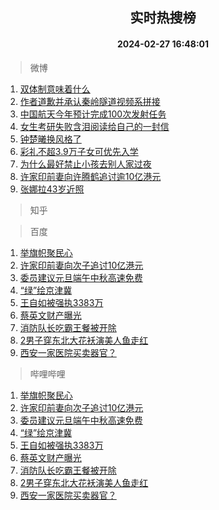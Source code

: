 <div align="center"><h2>实时热搜榜</h2><h4>2024-02-27 16:48:01</h4></div>

> 微博  

1. [双体制意味着什么](https://s.weibo.com/weibo?q=%E5%8F%8C%E4%BD%93%E5%88%B6%E6%84%8F%E5%91%B3%E7%9D%80%E4%BB%80%E4%B9%88&t=31&band_rank=1&Refer=top)<br />
2. [作者道歉并承认秦岭隧道视频系拼接](https://s.weibo.com/weibo?q=%23%E4%BD%9C%E8%80%85%E9%81%93%E6%AD%89%E5%B9%B6%E6%89%BF%E8%AE%A4%E7%A7%A6%E5%B2%AD%E9%9A%A7%E9%81%93%E8%A7%86%E9%A2%91%E7%B3%BB%E6%8B%BC%E6%8E%A5%23&t=31&band_rank=2&Refer=top)<br />
3. [中国航天今年预计完成100次发射任务](https://s.weibo.com/weibo?q=%23%E4%B8%AD%E5%9B%BD%E8%88%AA%E5%A4%A9%E4%BB%8A%E5%B9%B4%E9%A2%84%E8%AE%A1%E5%AE%8C%E6%88%90100%E6%AC%A1%E5%8F%91%E5%B0%84%E4%BB%BB%E5%8A%A1%23&t=31&band_rank=3&Refer=top)<br />
4. [女生考研失败含泪阅读给自己的一封信](https://s.weibo.com/weibo?q=%23%E5%A5%B3%E7%94%9F%E8%80%83%E7%A0%94%E5%A4%B1%E8%B4%A5%E5%90%AB%E6%B3%AA%E9%98%85%E8%AF%BB%E7%BB%99%E8%87%AA%E5%B7%B1%E7%9A%84%E4%B8%80%E5%B0%81%E4%BF%A1%23&t=31&band_rank=4&Refer=top)<br />
5. [钟楚曦换风格了](https://s.weibo.com/weibo?q=%23%E9%92%9F%E6%A5%9A%E6%9B%A6%E6%8D%A2%E9%A3%8E%E6%A0%BC%E4%BA%86%23&t=31&band_rank=5&Refer=top)<br />
6. [彩礼不超3.9万子女可优先入学](https://s.weibo.com/weibo?q=%23%E5%BD%A9%E7%A4%BC%E4%B8%8D%E8%B6%853.9%E4%B8%87%E5%AD%90%E5%A5%B3%E5%8F%AF%E4%BC%98%E5%85%88%E5%85%A5%E5%AD%A6%23&t=31&band_rank=6&Refer=top)<br />
7. [为什么最好禁止小孩去别人家过夜](https://s.weibo.com/weibo?q=%E4%B8%BA%E4%BB%80%E4%B9%88%E6%9C%80%E5%A5%BD%E7%A6%81%E6%AD%A2%E5%B0%8F%E5%AD%A9%E5%8E%BB%E5%88%AB%E4%BA%BA%E5%AE%B6%E8%BF%87%E5%A4%9C&t=31&band_rank=7&Refer=top)<br />
8. [许家印前妻向许腾鹤追讨逾10亿港元](https://s.weibo.com/weibo?q=%23%E8%AE%B8%E5%AE%B6%E5%8D%B0%E5%89%8D%E5%A6%BB%E5%90%91%E8%AE%B8%E8%85%BE%E9%B9%A4%E8%BF%BD%E8%AE%A8%E9%80%BE10%E4%BA%BF%E6%B8%AF%E5%85%83%23&t=31&band_rank=8&Refer=top)<br />
9. [张娜拉43岁近照](https://s.weibo.com/weibo?q=%23%E5%BC%A0%E5%A8%9C%E6%8B%8943%E5%B2%81%E8%BF%91%E7%85%A7%23&t=31&band_rank=9&Refer=top)<br />

> 知乎  


> 百度  

1. [举旗帜聚民心](https://www.baidu.com/s?wd=%E4%B8%BE%E6%97%97%E5%B8%9C%E8%81%9A%E6%B0%91%E5%BF%83&sa=fyb_news&rsv_dl=fyb_news)<br />
2. [许家印前妻向次子追讨10亿港元](https://www.baidu.com/s?wd=%E8%AE%B8%E5%AE%B6%E5%8D%B0%E5%89%8D%E5%A6%BB%E5%90%91%E6%AC%A1%E5%AD%90%E8%BF%BD%E8%AE%A810%E4%BA%BF%E6%B8%AF%E5%85%83&sa=fyb_news&rsv_dl=fyb_news)<br />
3. [委员建议元旦端午中秋高速免费](https://www.baidu.com/s?wd=%E5%A7%94%E5%91%98%E5%BB%BA%E8%AE%AE%E5%85%83%E6%97%A6%E7%AB%AF%E5%8D%88%E4%B8%AD%E7%A7%8B%E9%AB%98%E9%80%9F%E5%85%8D%E8%B4%B9&sa=fyb_news&rsv_dl=fyb_news)<br />
4. [“绿”绘京津冀](https://www.baidu.com/s?wd=%E2%80%9C%E7%BB%BF%E2%80%9D%E7%BB%98%E4%BA%AC%E6%B4%A5%E5%86%80&sa=fyb_news&rsv_dl=fyb_news)<br />
5. [王自如被强执3383万](https://www.baidu.com/s?wd=%E7%8E%8B%E8%87%AA%E5%A6%82%E8%A2%AB%E5%BC%BA%E6%89%A73383%E4%B8%87&sa=fyb_news&rsv_dl=fyb_news)<br />
6. [蔡英文财产曝光](https://www.baidu.com/s?wd=%E8%94%A1%E8%8B%B1%E6%96%87%E8%B4%A2%E4%BA%A7%E6%9B%9D%E5%85%89&sa=fyb_news&rsv_dl=fyb_news)<br />
7. [消防队长吃霸王餐被开除](https://www.baidu.com/s?wd=%E6%B6%88%E9%98%B2%E9%98%9F%E9%95%BF%E5%90%83%E9%9C%B8%E7%8E%8B%E9%A4%90%E8%A2%AB%E5%BC%80%E9%99%A4&sa=fyb_news&rsv_dl=fyb_news)<br />
8. [2男子穿东北大花袄演美人鱼走红](https://www.baidu.com/s?wd=2%E7%94%B7%E5%AD%90%E7%A9%BF%E4%B8%9C%E5%8C%97%E5%A4%A7%E8%8A%B1%E8%A2%84%E6%BC%94%E7%BE%8E%E4%BA%BA%E9%B1%BC%E8%B5%B0%E7%BA%A2&sa=fyb_news&rsv_dl=fyb_news)<br />
9. [西安一家医院买卖器官？](https://www.baidu.com/s?wd=%E8%A5%BF%E5%AE%89%E4%B8%80%E5%AE%B6%E5%8C%BB%E9%99%A2%E4%B9%B0%E5%8D%96%E5%99%A8%E5%AE%98%EF%BC%9F&sa=fyb_news&rsv_dl=fyb_news)<br />

> 哔哩哔哩  

1. [举旗帜聚民心](https://www.baidu.com/s?wd=%E4%B8%BE%E6%97%97%E5%B8%9C%E8%81%9A%E6%B0%91%E5%BF%83&sa=fyb_news&rsv_dl=fyb_news)<br />
2. [许家印前妻向次子追讨10亿港元](https://www.baidu.com/s?wd=%E8%AE%B8%E5%AE%B6%E5%8D%B0%E5%89%8D%E5%A6%BB%E5%90%91%E6%AC%A1%E5%AD%90%E8%BF%BD%E8%AE%A810%E4%BA%BF%E6%B8%AF%E5%85%83&sa=fyb_news&rsv_dl=fyb_news)<br />
3. [委员建议元旦端午中秋高速免费](https://www.baidu.com/s?wd=%E5%A7%94%E5%91%98%E5%BB%BA%E8%AE%AE%E5%85%83%E6%97%A6%E7%AB%AF%E5%8D%88%E4%B8%AD%E7%A7%8B%E9%AB%98%E9%80%9F%E5%85%8D%E8%B4%B9&sa=fyb_news&rsv_dl=fyb_news)<br />
4. [“绿”绘京津冀](https://www.baidu.com/s?wd=%E2%80%9C%E7%BB%BF%E2%80%9D%E7%BB%98%E4%BA%AC%E6%B4%A5%E5%86%80&sa=fyb_news&rsv_dl=fyb_news)<br />
5. [王自如被强执3383万](https://www.baidu.com/s?wd=%E7%8E%8B%E8%87%AA%E5%A6%82%E8%A2%AB%E5%BC%BA%E6%89%A73383%E4%B8%87&sa=fyb_news&rsv_dl=fyb_news)<br />
6. [蔡英文财产曝光](https://www.baidu.com/s?wd=%E8%94%A1%E8%8B%B1%E6%96%87%E8%B4%A2%E4%BA%A7%E6%9B%9D%E5%85%89&sa=fyb_news&rsv_dl=fyb_news)<br />
7. [消防队长吃霸王餐被开除](https://www.baidu.com/s?wd=%E6%B6%88%E9%98%B2%E9%98%9F%E9%95%BF%E5%90%83%E9%9C%B8%E7%8E%8B%E9%A4%90%E8%A2%AB%E5%BC%80%E9%99%A4&sa=fyb_news&rsv_dl=fyb_news)<br />
8. [2男子穿东北大花袄演美人鱼走红](https://www.baidu.com/s?wd=2%E7%94%B7%E5%AD%90%E7%A9%BF%E4%B8%9C%E5%8C%97%E5%A4%A7%E8%8A%B1%E8%A2%84%E6%BC%94%E7%BE%8E%E4%BA%BA%E9%B1%BC%E8%B5%B0%E7%BA%A2&sa=fyb_news&rsv_dl=fyb_news)<br />
9. [西安一家医院买卖器官？](https://www.baidu.com/s?wd=%E8%A5%BF%E5%AE%89%E4%B8%80%E5%AE%B6%E5%8C%BB%E9%99%A2%E4%B9%B0%E5%8D%96%E5%99%A8%E5%AE%98%EF%BC%9F&sa=fyb_news&rsv_dl=fyb_news)<br />
